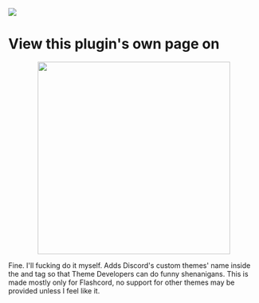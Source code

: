 ![](https://sirio-network.com/flashcord/store/themehooker/store-banner.png#)

# View this plugin's own page on
<p align="center">
  <a href="https://sirio-network.com/flashcord/store/plugins/siriusbyt/themehooker.html">
    <img align="center" src="https://sirio-network.com/flashcord/ressources/store/small-embed.png" width="386">
  </a>
</p>


Fine. I'll fucking do it myself. Adds Discord's custom themes' name inside the <html> and <body> tag so that Theme Developers can do funny shenanigans. This is made mostly only for Flashcord, no support for other themes may be provided unless I feel like it. 

